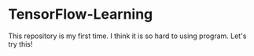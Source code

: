 # TensorFlow-Learning
 
 This repository is my first time. I think it is so hard to using program.
 Let's try this!